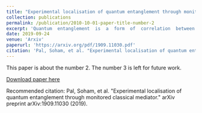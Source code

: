 ```yaml
---
title: "Experimental localisation of quantum entanglement through monitored classical mediator"
collection: publications
permalink: /publication/2010-10-01-paper-title-number-2
excerpt: 'Quantum  entanglement  is  a  form  of  correlation  between  quantum  particles  that  cannot  be  in-creased via local operations and classical communication.  It has therefore been proposed that anincrement of quantum entanglement between probes that are interacting solely via a mediator im-plies non-classicality of the mediator.  Indeed, under certain assumptions regarding the initial state,entanglement gain between the probes indicates quantum coherence in the mediator.  Going beyondsuch assumptions, there exist other initial states which produce entanglement between the probesvia only local interactions with a classical mediator.  In this process the initial entanglement be-tween any probe and the rest of the system “flows through” the classical mediator and gets localisedbetween the probes.  Here we theoretically characterise maximal entanglement gain via classical me-diator and experimentally demonstrate, using liquid-state NMR spectroscopy, the optimal growthof quantum correlations between two nuclear spin qubits interacting through a mediator qubit ina  classical  state.   We  additionally  monitor,  i.e.,  dephase,  the  mediator  in  order  to  emphasise  itsclassical character.  Our results indicate the necessity of verifying features of the initial state if en-tanglement gain between the probes is used as a figure of merit for witnessing non-classical mediator.Such methods were proposed to have exemplary applications in quantum optomechanics, quantumbiology and quantum gravity.'
date: 2019-09-24
venue: 'Arxiv'
paperurl: 'https://arxiv.org/pdf/1909.11030.pdf'
citation: 'Pal, Soham, et al. "Experimental localisation of quantum entanglement through monitored classical mediator." arXiv preprint arXiv:1909.11030 (2019).'
---
```

This paper is about the number 2. The number 3 is left for future work.

[Download paper here](https://arxiv.org/pdf/1909.11030.pdf)

Recommended citation: Pal, Soham, et al. "Experimental localisation of quantum entanglement through monitored classical mediator." arXiv preprint arXiv:1909.11030 (2019).

